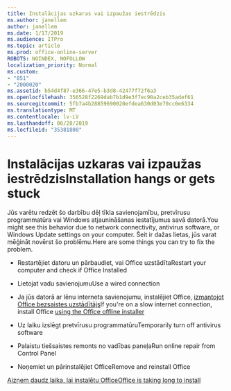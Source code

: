 ```yaml
---
title: Instalācijas uzkaras vai izpaužas iestrēdzis
ms.author: janellem
author: janellem
ms.date: 1/17/2019
ms.audience: ITPro
ms.topic: article
ms.prod: office-online-server
ROBOTS: NOINDEX, NOFOLLOW
localization_priority: Normal
ms.custom:
- "851"
- "2000020"
ms.assetid: b54d4f87-e366-47e5-b3d8-42477f72f6a3
ms.openlocfilehash: 356528f2269dab7b1d9e3f7ec90a2ceb35adef61
ms.sourcegitcommit: 5fb7a4b28859690020efdea630d03e70cc0e6334
ms.translationtype: MT
ms.contentlocale: lv-LV
ms.lasthandoff: 06/28/2019
ms.locfileid: "35381808"
---
```

# <a name="installation-hangs-or-gets-stuck"></a><span data-ttu-id="8c2a7-102">Instalācijas uzkaras vai izpaužas iestrēdzis</span><span class="sxs-lookup"><span data-stu-id="8c2a7-102">Installation hangs or gets stuck</span></span>

<span data-ttu-id="8c2a7-103">Jūs varētu redzēt šo darbību dēļ tīkla savienojamību, pretvīrusu programmatūra vai Windows atjaunināšanas iestatījumus savā datorā.</span><span class="sxs-lookup"><span data-stu-id="8c2a7-103">You might see this behavior due to network connectivity, antivirus software, or Windows Update settings on your computer.</span></span> <span data-ttu-id="8c2a7-104">Šeit ir dažas lietas, jūs varat mēģināt novērst šo problēmu.</span><span class="sxs-lookup"><span data-stu-id="8c2a7-104">Here are some things you can try to fix the problem.</span></span>
  
- <span data-ttu-id="8c2a7-105">Restartējiet datoru un pārbaudiet, vai Office uzstādīta</span><span class="sxs-lookup"><span data-stu-id="8c2a7-105">Restart your computer and check if Office Installed</span></span>

- <span data-ttu-id="8c2a7-106">Lietojat vadu savienojumu</span><span class="sxs-lookup"><span data-stu-id="8c2a7-106">Use a wired connection</span></span>

- <span data-ttu-id="8c2a7-107">Ja jūs datorā ar lēnu interneta savienojumu, instalējiet Office, [izmantojot Office bezsaistes uzstādītājs](https://support.office.com/article/f0a85fe7-118f-41cb-a791-d59cef96ad1c?wt.mc_id=Alchemy_ClientDIA)[](https://support.office.com/article/f0a85fe7-118f-41cb-a791-d59cef96ad1c?wt.mc_id=Alchemy_ClientDIA.aspx)</span><span class="sxs-lookup"><span data-stu-id="8c2a7-107">If you're on a slow internet connection, install Office [using the Office offline installer](https://support.office.com/article/f0a85fe7-118f-41cb-a791-d59cef96ad1c?wt.mc_id=Alchemy_ClientDIA)[](https://support.office.com/article/f0a85fe7-118f-41cb-a791-d59cef96ad1c?wt.mc_id=Alchemy_ClientDIA.aspx)</span></span>

- <span data-ttu-id="8c2a7-108">Uz laiku izslēgt pretvīrusu programmatūru</span><span class="sxs-lookup"><span data-stu-id="8c2a7-108">Temporarily turn off antivirus software</span></span>

- <span data-ttu-id="8c2a7-109">Palaistu tiešsaistes remonts no vadības paneļa</span><span class="sxs-lookup"><span data-stu-id="8c2a7-109">Run online repair from Control Panel</span></span>

- <span data-ttu-id="8c2a7-110">Noņemiet un pārinstalējiet Office</span><span class="sxs-lookup"><span data-stu-id="8c2a7-110">Remove and reinstall Office</span></span>

[<span data-ttu-id="8c2a7-111">Aizņem daudz laika, lai instalētu Office</span><span class="sxs-lookup"><span data-stu-id="8c2a7-111">Office is taking long to install</span></span>](https://support.office.com/article/0f09f357-3fef-42a6-b8aa-cef4c6c44bdf?wt.mc_id=Alchemy_ClientDIA)
  